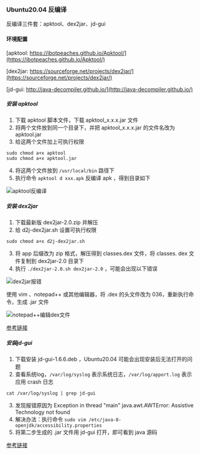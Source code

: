 ### Ubuntu20.04 反编译

反编译三件套：apktool、dex2jar、jd-gui



#### 环境配置

[apktool: https://ibotpeaches.github.io/Apktool/](https://ibotpeaches.github.io/Apktool/)

[dex2jar: https://sourceforge.net/projects/dex2jar/](https://sourceforge.net/projects/dex2jar/)

[jd-gui: http://java-decompiler.github.io/](http://java-decompiler.github.io/)

##### 安装 apktool

1. 下载 apktool 脚本文件，下载 apktool_x.x.x.jar 文件
2. 将两个文件放到同一个目录下，并把 apktool_x.x.x.jar 的文件名改为 apktool.jar
3. 给这两个文件加上可执行权限

~~~shell
sudo chmod a+x apktool
sudo chmod a+x apktool.jar
~~~

4. 将这两个文件放到 `/usr/local/bin` 路径下
5. 执行命令 `apktool d xxx.apk` 反编译 apk ，得到目录如下

 ![apktool反编译](/home/haospring/Documents/MyGithub/myNote/12_questions&solve/ubuntu20%E5%8F%8D%E7%BC%96%E8%AF%91apk.assets/apktool%E5%8F%8D%E7%BC%96%E8%AF%91.png)

##### 安装 dex2jar

1. 下载最新版 dex2jar-2.0.zip 并解压
2. 给 d2j-dex2jar.sh 设置可执行权限

~~~shell
sudo chmod a+x d2j-dex2jar.sh
~~~

3. 将 app 后缀改为 zip 格式，解压得到 classes.dex 文件，将 classes. dex 文件复制到 dex2jar-2.0 目录下
4. 执行 `./dex2jar-2.0.sh dex2jar-2.0` ，可能会出现以下错误

 ![dex2jar报错](/home/haospring/Documents/MyGithub/myNote/12_questions&solve/ubuntu20%E5%8F%8D%E7%BC%96%E8%AF%91apk.assets/dex2jar%E6%8A%A5%E9%94%99.png)

使用 vim 、notepad++ 或其他编辑器，将 .dex 的头文件改为 036，重新执行命令，生成 .jar 文件

![notepad++编辑dex文件](/home/haospring/Documents/MyGithub/myNote/12_questions&solve/ubuntu20%E5%8F%8D%E7%BC%96%E8%AF%91apk.assets/notepad++%E7%BC%96%E8%BE%91dex%E6%96%87%E4%BB%B6.png) 

[参考链接](https://www.jianshu.com/p/55bf5f688e9a)

##### 安装jd-gui

1. 下载安装 jd-gui-1.6.6.deb ，Ubuntu20.04 可能会出现安装后无法打开的问题
2. 查看系统log，`/var/log/syslog` 表示系统日志，`/var/log/apport.log` 表示应用 crash 日志

~~~shell
cat /var/log/syslog | grep jd-gui
~~~

3. 发现报错原因为 Exception in thread "main" java.awt.AWTError: Assistive Technology not found
4. 解决办法：执行命令 `sudo vim /etc/java-8-openjdk/accessibility.properties`
5. 将第二步生成的 .jar 文件用 jd-gui 打开，即可看到 java 源码

[参考链接](https://blog.csdn.net/weixin_42361018/article/details/114745151)